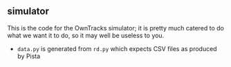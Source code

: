 ## simulator

This is the code for the OwnTracks simulator; it is pretty much catered to do
what we want it to do, so it may well be useless to you.

* `data.py` is generated from `rd.py` which expects CSV files as produced by Pista
